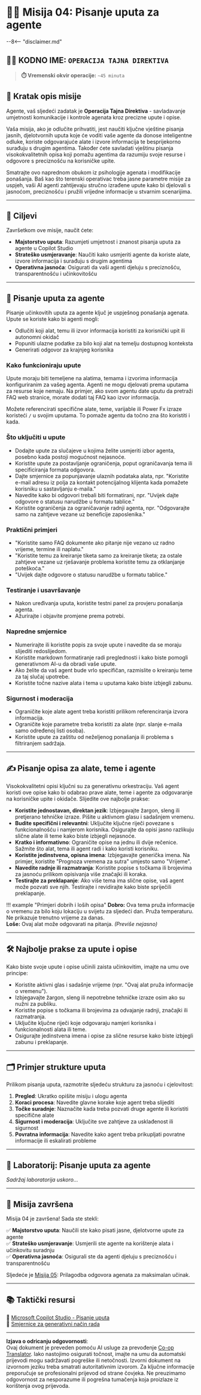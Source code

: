 <!--
CO_OP_TRANSLATOR_METADATA:
{
  "original_hash": "66d1f5ea2cc33dc690a5fc4a8e2a666e",
  "translation_date": "2025-10-20T23:05:36+00:00",
  "source_file": "docs/operative-preview/04-agent-instructions/README.md",
  "language_code": "hr"
}
-->
# 🕵️‍♂️ Misija 04: Pisanje uputa za agente

--8<-- "disclaimer.md"

## 🕵️‍♂️ KODNO IME: `OPERACIJA TAJNA DIREKTIVA`

> **⏱️ Vremenski okvir operacije:** `~45 minuta`

## 🎯 Kratak opis misije

Agente, vaš sljedeći zadatak je **Operacija Tajna Direktiva** - savladavanje umjetnosti komunikacije i kontrole agenata kroz precizne upute i opise.

Vaša misija, ako je odlučite prihvatiti, jest naučiti ključne vještine pisanja jasnih, djelotvornih uputa koje će voditi vaše agente da donose inteligentne odluke, koriste odgovarajuće alate i izvore informacija te besprijekorno surađuju s drugim agentima. Također ćete savladati vještinu pisanja visokokvalitetnih opisa koji pomažu agentima da razumiju svoje resurse i odgovore s preciznošću na korisničke upite.

Smatrajte ovo naprednom obukom iz psihologije agenata i modifikacije ponašanja. Baš kao što terenski operativac treba jasne parametre misije za uspjeh, vaši AI agenti zahtijevaju stručno izrađene upute kako bi djelovali s jasnoćom, preciznošću i pružili vrijedne informacije u stvarnim scenarijima.

---

## 🔎 Ciljevi

Završetkom ove misije, naučit ćete:

- **Majstorstvo uputa**: Razumjeti umjetnost i znanost pisanja uputa za agente u Copilot Studio
- **Strateško usmjeravanje**: Naučiti kako usmjeriti agente da koriste alate, izvore informacija i surađuju s drugim agentima
- **Operativna jasnoća**: Osigurati da vaši agenti djeluju s preciznošću, transparentnošću i učinkovitošću

---

## 📝 Pisanje uputa za agente

Pisanje učinkovitih uputa za agente ključ je uspješnog ponašanja agenata. Upute se koriste kako bi agenti mogli:

- Odlučiti koji alat, temu ili izvor informacija koristiti za korisnički upit ili autonomni okidač
- Popuniti ulazne podatke za bilo koji alat na temelju dostupnog konteksta
- Generirati odgovor za krajnjeg korisnika

### Kako funkcioniraju upute

Upute moraju biti temeljene na alatima, temama i izvorima informacija konfiguriranim za vašeg agenta. Agenti ne mogu djelovati prema uputama za resurse koje nemaju. Na primjer, ako svom agentu date uputu da pretraži FAQ web stranice, morate dodati taj FAQ kao izvor informacija.

Možete referencirati specifične alate, teme, varijable ili Power Fx izraze koristeći `/` u svojim uputama. To pomaže agentu da točno zna što koristiti i kada.

### Što uključiti u upute

- Dodajte upute za slučajeve u kojima želite usmjeriti izbor agenta, posebno kada postoji mogućnost nejasnoće.
- Koristite upute za postavljanje ograničenja, poput ograničavanja tema ili specificiranja formata odgovora.
- Dajte smjernice za popunjavanje ulaznih podataka alata, npr. "Koristite e-mail adresu iz polja za kontakt potencijalnog klijenta kada pomažete korisniku u sastavljanju e-maila."
- Navedite kako bi odgovori trebali biti formatirani, npr. "Uvijek dajte odgovore o statusu narudžbe u formatu tablice."
- Koristite ograničenja za ograničavanje radnji agenta, npr. "Odgovarajte samo na zahtjeve vezane uz beneficije zaposlenika."

### Praktični primjeri

- "Koristite samo FAQ dokumente ako pitanje nije vezano uz radno vrijeme, termine ili naplatu."
- "Koristite temu za kreiranje tiketa samo za kreiranje tiketa; za ostale zahtjeve vezane uz rješavanje problema koristite temu za otklanjanje poteškoća."
- "Uvijek dajte odgovore o statusu narudžbe u formatu tablice."

### Testiranje i usavršavanje

- Nakon uređivanja uputa, koristite testni panel za provjeru ponašanja agenta.
- Ažurirajte i objavite promjene prema potrebi.

### Napredne smjernice

- Numerirajte ili koristite popis za svoje upute i navedite da se moraju slijediti redoslijedom.
- Koristite markdown formatiranje radi preglednosti i kako biste pomogli generativnom AI-u da obradi vaše upute.
- Ako želite da vaš agent bude vrlo specifičan, razmislite o kreiranju teme za taj slučaj upotrebe.
- Koristite točne nazive alata i tema u uputama kako biste izbjegli zabunu.

### Sigurnost i moderacija

- Ograničite koje alate agent treba koristiti prilikom referenciranja izvora informacija.
- Ograničite koje parametre treba koristiti za alate (npr. slanje e-maila samo određenoj listi osoba).
- Koristite upute za zaštitu od neželjenog ponašanja ili problema s filtriranjem sadržaja.

---

## ✍️ Pisanje opisa za alate, teme i agente

Visokokvalitetni opisi ključni su za generativnu orkestraciju. Vaš agent koristi ove opise kako bi odabrao prave alate, teme i agente za odgovaranje na korisničke upite i okidače. Slijedite ove najbolje prakse:

- **Koristite jednostavan, direktan jezik**: Izbjegavajte žargon, sleng ili pretjerano tehničke izraze. Pišite u aktivnom glasu i sadašnjem vremenu.
- **Budite specifični i relevantni**: Uključite ključne riječi povezane s funkcionalnošću i namjerom korisnika. Osigurajte da opisi jasno razlikuju slične alate ili teme kako biste izbjegli nejasnoće.
- **Kratko i informativno**: Ograničite opise na jednu ili dvije rečenice. Sažmite što alat, tema ili agent radi i kako koristi korisniku.
- **Koristite jedinstvena, opisna imena**: Izbjegavajte generička imena. Na primjer, koristite "Prognoza vremena za sutra" umjesto samo "Vrijeme".
- **Navedite radnje ili razmatranja**: Koristite popise s točkama ili brojevima za jasnoću prilikom opisivanja više značajki ili koraka.
- **Testirajte za preklapanje**: Ako više tema ima slične opise, vaš agent može pozvati sve njih. Testirajte i revidirajte kako biste spriječili preklapanje.

!!! example "Primjeri dobrih i loših opisa"
    **Dobro:** Ova tema pruža informacije o vremenu za bilo koju lokaciju u svijetu za sljedeći dan. Pruža temperaturu. Ne prikazuje trenutno vrijeme za danas.  
    **Loše:** Ovaj alat može odgovarati na pitanja. *(Previše nejasno)*

---

## 🛠️ Najbolje prakse za upute i opise

Kako biste svoje upute i opise učinili zaista učinkovitim, imajte na umu ove principe:

- Koristite aktivni glas i sadašnje vrijeme (npr. "Ovaj alat pruža informacije o vremenu").
- Izbjegavajte žargon, sleng ili nepotrebne tehničke izraze osim ako su nužni za publiku.
- Koristite popise s točkama ili brojevima za odvajanje radnji, značajki ili razmatranja.
- Uključite ključne riječi koje odgovaraju namjeri korisnika i funkcionalnosti alata ili teme.
- Osigurajte jedinstvena imena i opise za slične resurse kako biste izbjegli zabunu i preklapanje.

---

## 🗂️ Primjer strukture uputa

Prilikom pisanja uputa, razmotrite sljedeću strukturu za jasnoću i cjelovitost:

1. **Pregled**: Ukratko opišite misiju i ulogu agenta  
1. **Koraci procesa**: Navedite glavne korake koje agent treba slijediti  
1. **Točke suradnje**: Naznačite kada treba pozvati druge agente ili koristiti specifične alate  
1. **Sigurnost i moderacija**: Uključite sve zahtjeve za usklađenost ili sigurnost  
1. **Povratna informacija**: Navedite kako agent treba prikupljati povratne informacije ili eskalirati probleme  

---

## 🧪 Laboratorij: Pisanje uputa za agente

*Sadržaj laboratorija uskoro...*

---

## 🎉 Misija završena

Misija 04 je završena! Sada ste stekli:

✅ **Majstorstvo uputa**: Naučili ste kako pisati jasne, djelotvorne upute za agente  
✅ **Strateško usmjeravanje**: Usmjerili ste agente na korištenje alata i učinkovitu suradnju  
✅ **Operativna jasnoća**: Osigurali ste da agenti djeluju s preciznošću i transparentnošću  

Sljedeće je [Misija 05](../05-agent-responses/README.md): Prilagodba odgovora agenata za maksimalan učinak.

---

## 📚 Taktički resursi

📖 [Microsoft Copilot Studio - Pisanje uputa](https://learn.microsoft.com/microsoft-copilot-studio/authoring-instructions)  
📖 [Smjernice za generativni način rada](https://learn.microsoft.com/microsoft-copilot-studio/guidance/generative-mode-guidance)

---

**Izjava o odricanju odgovornosti**:  
Ovaj dokument je preveden pomoću AI usluge za prevođenje [Co-op Translator](https://github.com/Azure/co-op-translator). Iako nastojimo osigurati točnost, imajte na umu da automatski prijevodi mogu sadržavati pogreške ili netočnosti. Izvorni dokument na izvornom jeziku treba smatrati autoritativnim izvorom. Za ključne informacije preporučuje se profesionalni prijevod od strane čovjeka. Ne preuzimamo odgovornost za nesporazume ili pogrešna tumačenja koja proizlaze iz korištenja ovog prijevoda.